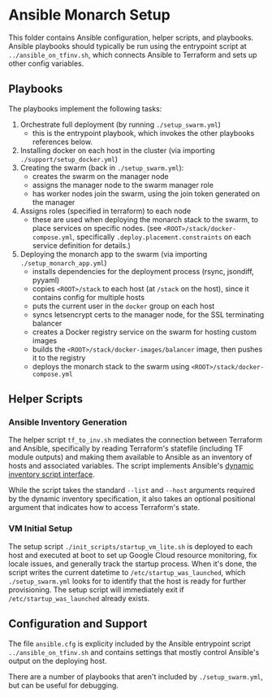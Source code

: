 # Ansible Monarch Setup

This folder contains Ansible configuration, helper scripts, and playbooks. Ansible playbooks should typically be run using the entrypoint script at  `../ansible_on_tfinv.sh`, which connects Ansible to Terraform and sets up other config variables.


## Playbooks

The playbooks implement the following tasks:
1. Orchestrate full deployment (by running `./setup_swarm.yml`)
   - this is the entrypoint playbook, which invokes the other playbooks references below.
2. Installing docker on each host in the cluster (via importing `./support/setup_docker.yml`)
3. Creating the swarm (back in `./setup_swarm.yml`):
    - creates the swarm on the manager node
    - assigns the manager node to the swarm manager role
    - has worker nodes join the swarm, using the join token generated on the manager
4. Assigns roles (specified in terraform) to each node
    - these are used when deploying the monarch stack to the swarm, to place services on specific nodes. (see `<ROOT>/stack/docker-compose.yml`, specifically `.deploy.placement.constraints` on each service definition for details.)
5. Deploying the monarch app to the swarm (via importing `./setup_monarch_app.yml`)
    - installs dependencies for the deployment process (rsync, jsondiff, pyyaml)
    - copies `<ROOT>/stack` to each host (at `/stack` on the host), since it contains config for multiple hosts
    - puts the current user in the `docker` group on each host
    - syncs letsencrypt certs to the manager node, for the SSL terminating balancer
    - creates a Docker registry service on the swarm for hosting custom images
    - builds the `<ROOT>/stack/docker-images/balancer` image, then pushes it to the registry
    - deploys the monarch stack to the swarm using `<ROOT>/stack/docker-compose.yml`


## Helper Scripts

### Ansible Inventory Generation

The helper script `tf_to_inv.sh` mediates the connection between Terraform and Ansible, specifically by reading Terraform's statefile (including TF module outputs) and making them available to Ansible as an inventory of hosts and associated variables. The script implements Ansible's [dynamic inventory script interface](https://docs.ansible.com/ansible/latest/dev_guide/developing_inventory.html#developing-inventory-scripts).

While the script takes the standard `--list` and `--host` arguments required by the dynamic inventory specification, it also takes an optional positional argument that indicates how to access Terraform's state.

### VM Initial Setup
The setup script `./init_scripts/startup_vm_lite.sh` is deployed to each host and executed at boot to set up Google Cloud resource monitoring, fix locale issues, and generally track the startup process. When it's done, the script writes the current datetime to `/etc/startup_was_launched`, which  `./setup_swarm.yml` looks for to identify that the host is ready for further provisioning. The setup script will immediately exit if `/etc/startup_was_launched` already exists.

## Configuration and Support

The file `ansible.cfg` is explicity included by the Ansible entrypoint script `../ansible_on_tfinv.sh` and contains settings that mostly control Ansible's output on the deploying host.

There are a number of playbooks that aren't included by `./setup_swarm.yml`, but can be useful for debugging.